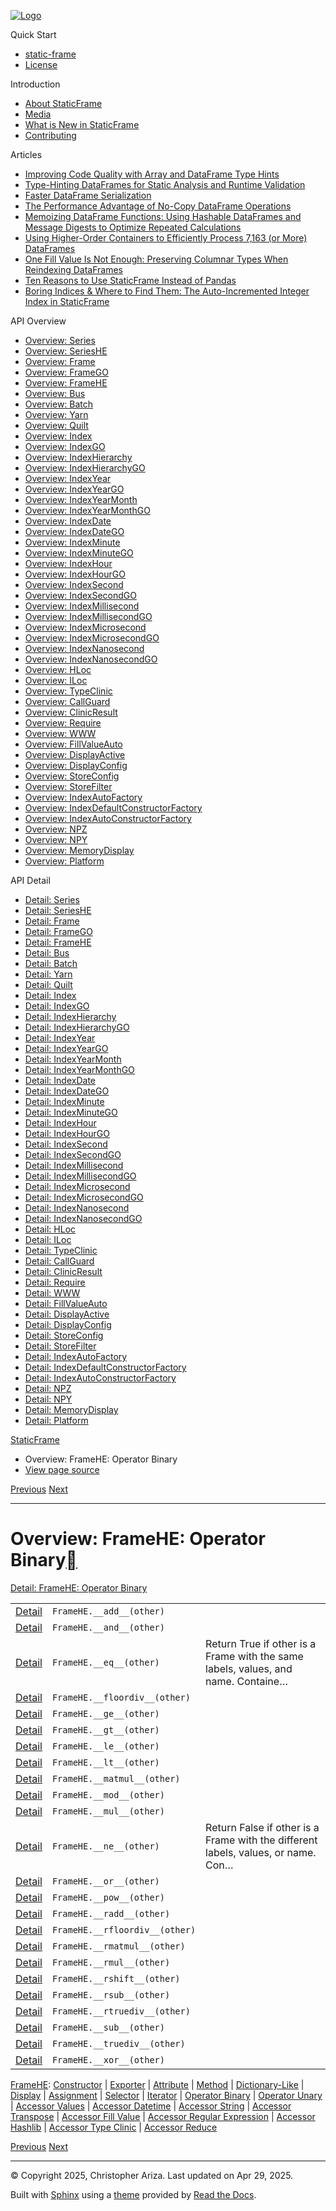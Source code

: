 [![Logo](../_static/sf-logo-web_icon-small.png)](../index.md)

Quick Start

* [static-frame](../readme.md)
* [License](../license.md)

Introduction

* [About StaticFrame](../intro.md)
* [Media](../intro.html#media)
* [What is New in StaticFrame](../new.md)
* [Contributing](../contributing.md)

Articles

* [Improving Code Quality with Array and DataFrame Type Hints](../articles/guard.md)
* [Type-Hinting DataFrames for Static Analysis and Runtime Validation](../articles/ftyping.md)
* [Faster DataFrame Serialization](../articles/serialize.md)
* [The Performance Advantage of No-Copy DataFrame Operations](../articles/no_copy.md)
* [Memoizing DataFrame Functions: Using Hashable DataFrames and Message Digests to Optimize Repeated Calculations](../articles/hash.md)
* [Using Higher-Order Containers to Efficiently Process 7,163 (or More) DataFrames](../articles/uhoc.md)
* [One Fill Value Is Not Enough: Preserving Columnar Types When Reindexing DataFrames](../articles/fill_value.md)
* [Ten Reasons to Use StaticFrame Instead of Pandas](../articles/upgrade.md)
* [Boring Indices & Where to Find Them: The Auto-Incremented Integer Index in StaticFrame](../articles/aiii.md)

API Overview

* [Overview: Series](series.md)
* [Overview: SeriesHE](series_he.md)
* [Overview: Frame](frame.md)
* [Overview: FrameGO](frame_go.md)
* [Overview: FrameHE](frame_he.md)
* [Overview: Bus](bus.md)
* [Overview: Batch](batch.md)
* [Overview: Yarn](yarn.md)
* [Overview: Quilt](quilt.md)
* [Overview: Index](index.md)
* [Overview: IndexGO](index_go.md)
* [Overview: IndexHierarchy](index_hierarchy.md)
* [Overview: IndexHierarchyGO](index_hierarchy_go.md)
* [Overview: IndexYear](index_year.md)
* [Overview: IndexYearGO](index_year_go.md)
* [Overview: IndexYearMonth](index_year_month.md)
* [Overview: IndexYearMonthGO](index_year_month_go.md)
* [Overview: IndexDate](index_date.md)
* [Overview: IndexDateGO](index_date_go.md)
* [Overview: IndexMinute](index_minute.md)
* [Overview: IndexMinuteGO](index_minute_go.md)
* [Overview: IndexHour](index_hour.md)
* [Overview: IndexHourGO](index_hour_go.md)
* [Overview: IndexSecond](index_second.md)
* [Overview: IndexSecondGO](index_second_go.md)
* [Overview: IndexMillisecond](index_millisecond.md)
* [Overview: IndexMillisecondGO](index_millisecond_go.md)
* [Overview: IndexMicrosecond](index_microsecond.md)
* [Overview: IndexMicrosecondGO](index_microsecond_go.md)
* [Overview: IndexNanosecond](index_nanosecond.md)
* [Overview: IndexNanosecondGO](index_nanosecond_go.md)
* [Overview: HLoc](hloc.md)
* [Overview: ILoc](iloc.md)
* [Overview: TypeClinic](type_clinic.md)
* [Overview: CallGuard](call_guard.md)
* [Overview: ClinicResult](clinic_result.md)
* [Overview: Require](require.md)
* [Overview: WWW](www.md)
* [Overview: FillValueAuto](fill_value_auto.md)
* [Overview: DisplayActive](display_active.md)
* [Overview: DisplayConfig](display_config.md)
* [Overview: StoreConfig](store_config.md)
* [Overview: StoreFilter](store_filter.md)
* [Overview: IndexAutoFactory](index_auto_factory.md)
* [Overview: IndexDefaultConstructorFactory](index_default_constructor_factory.md)
* [Overview: IndexAutoConstructorFactory](index_auto_constructor_factory.md)
* [Overview: NPZ](npz.md)
* [Overview: NPY](npy.md)
* [Overview: MemoryDisplay](memory_display.md)
* [Overview: Platform](platform.md)

API Detail

* [Detail: Series](../api_detail/series.md)
* [Detail: SeriesHE](../api_detail/series_he.md)
* [Detail: Frame](../api_detail/frame.md)
* [Detail: FrameGO](../api_detail/frame_go.md)
* [Detail: FrameHE](../api_detail/frame_he.md)
* [Detail: Bus](../api_detail/bus.md)
* [Detail: Batch](../api_detail/batch.md)
* [Detail: Yarn](../api_detail/yarn.md)
* [Detail: Quilt](../api_detail/quilt.md)
* [Detail: Index](../api_detail/index.md)
* [Detail: IndexGO](../api_detail/index_go.md)
* [Detail: IndexHierarchy](../api_detail/index_hierarchy.md)
* [Detail: IndexHierarchyGO](../api_detail/index_hierarchy_go.md)
* [Detail: IndexYear](../api_detail/index_year.md)
* [Detail: IndexYearGO](../api_detail/index_year_go.md)
* [Detail: IndexYearMonth](../api_detail/index_year_month.md)
* [Detail: IndexYearMonthGO](../api_detail/index_year_month_go.md)
* [Detail: IndexDate](../api_detail/index_date.md)
* [Detail: IndexDateGO](../api_detail/index_date_go.md)
* [Detail: IndexMinute](../api_detail/index_minute.md)
* [Detail: IndexMinuteGO](../api_detail/index_minute_go.md)
* [Detail: IndexHour](../api_detail/index_hour.md)
* [Detail: IndexHourGO](../api_detail/index_hour_go.md)
* [Detail: IndexSecond](../api_detail/index_second.md)
* [Detail: IndexSecondGO](../api_detail/index_second_go.md)
* [Detail: IndexMillisecond](../api_detail/index_millisecond.md)
* [Detail: IndexMillisecondGO](../api_detail/index_millisecond_go.md)
* [Detail: IndexMicrosecond](../api_detail/index_microsecond.md)
* [Detail: IndexMicrosecondGO](../api_detail/index_microsecond_go.md)
* [Detail: IndexNanosecond](../api_detail/index_nanosecond.md)
* [Detail: IndexNanosecondGO](../api_detail/index_nanosecond_go.md)
* [Detail: HLoc](../api_detail/hloc.md)
* [Detail: ILoc](../api_detail/iloc.md)
* [Detail: TypeClinic](../api_detail/type_clinic.md)
* [Detail: CallGuard](../api_detail/call_guard.md)
* [Detail: ClinicResult](../api_detail/clinic_result.md)
* [Detail: Require](../api_detail/require.md)
* [Detail: WWW](../api_detail/www.md)
* [Detail: FillValueAuto](../api_detail/fill_value_auto.md)
* [Detail: DisplayActive](../api_detail/display_active.md)
* [Detail: DisplayConfig](../api_detail/display_config.md)
* [Detail: StoreConfig](../api_detail/store_config.md)
* [Detail: StoreFilter](../api_detail/store_filter.md)
* [Detail: IndexAutoFactory](../api_detail/index_auto_factory.md)
* [Detail: IndexDefaultConstructorFactory](../api_detail/index_default_constructor_factory.md)
* [Detail: IndexAutoConstructorFactory](../api_detail/index_auto_constructor_factory.md)
* [Detail: NPZ](../api_detail/npz.md)
* [Detail: NPY](../api_detail/npy.md)
* [Detail: MemoryDisplay](../api_detail/memory_display.md)
* [Detail: Platform](../api_detail/platform.md)

[StaticFrame](../index.md)

* Overview: FrameHE: Operator Binary
* [View page source](../_sources/api_overview/frame_he-operator_binary.rst.txt)

[Previous](frame_he-iterator.html "Overview: FrameHE: Iterator")
[Next](frame_he-operator_unary.html "Overview: FrameHE: Operator Unary")

---

# Overview: FrameHE: Operator Binary[](#overview-framehe-operator-binary "Link to this heading")

[Detail: FrameHE: Operator Binary](../api_detail/frame_he-operator_binary.html#api-detail-framehe-operator-binary)

|  |  |  |
| --- | --- | --- |
| [Detail](../api_detail/frame_he-operator_binary.html#api-sig-framehe-add) | `FrameHE.__add__(other)` |  |
| [Detail](../api_detail/frame_he-operator_binary.html#api-sig-framehe-and) | `FrameHE.__and__(other)` |  |
| [Detail](../api_detail/frame_he-operator_binary.html#api-sig-framehe-eq) | `FrameHE.__eq__(other)` | Return True if other is a Frame with the same labels, values, and name. Containe… |
| [Detail](../api_detail/frame_he-operator_binary.html#api-sig-framehe-floordiv) | `FrameHE.__floordiv__(other)` |  |
| [Detail](../api_detail/frame_he-operator_binary.html#api-sig-framehe-ge) | `FrameHE.__ge__(other)` |  |
| [Detail](../api_detail/frame_he-operator_binary.html#api-sig-framehe-gt) | `FrameHE.__gt__(other)` |  |
| [Detail](../api_detail/frame_he-operator_binary.html#api-sig-framehe-le) | `FrameHE.__le__(other)` |  |
| [Detail](../api_detail/frame_he-operator_binary.html#api-sig-framehe-lt) | `FrameHE.__lt__(other)` |  |
| [Detail](../api_detail/frame_he-operator_binary.html#api-sig-framehe-matmul) | `FrameHE.__matmul__(other)` |  |
| [Detail](../api_detail/frame_he-operator_binary.html#api-sig-framehe-mod) | `FrameHE.__mod__(other)` |  |
| [Detail](../api_detail/frame_he-operator_binary.html#api-sig-framehe-mul) | `FrameHE.__mul__(other)` |  |
| [Detail](../api_detail/frame_he-operator_binary.html#api-sig-framehe-ne) | `FrameHE.__ne__(other)` | Return False if other is a Frame with the different labels, values, or name. Con… |
| [Detail](../api_detail/frame_he-operator_binary.html#api-sig-framehe-or) | `FrameHE.__or__(other)` |  |
| [Detail](../api_detail/frame_he-operator_binary.html#api-sig-framehe-pow) | `FrameHE.__pow__(other)` |  |
| [Detail](../api_detail/frame_he-operator_binary.html#api-sig-framehe-radd) | `FrameHE.__radd__(other)` |  |
| [Detail](../api_detail/frame_he-operator_binary.html#api-sig-framehe-rfloordiv) | `FrameHE.__rfloordiv__(other)` |  |
| [Detail](../api_detail/frame_he-operator_binary.html#api-sig-framehe-rmatmul) | `FrameHE.__rmatmul__(other)` |  |
| [Detail](../api_detail/frame_he-operator_binary.html#api-sig-framehe-rmul) | `FrameHE.__rmul__(other)` |  |
| [Detail](../api_detail/frame_he-operator_binary.html#api-sig-framehe-rshift) | `FrameHE.__rshift__(other)` |  |
| [Detail](../api_detail/frame_he-operator_binary.html#api-sig-framehe-rsub) | `FrameHE.__rsub__(other)` |  |
| [Detail](../api_detail/frame_he-operator_binary.html#api-sig-framehe-rtruediv) | `FrameHE.__rtruediv__(other)` |  |
| [Detail](../api_detail/frame_he-operator_binary.html#api-sig-framehe-sub) | `FrameHE.__sub__(other)` |  |
| [Detail](../api_detail/frame_he-operator_binary.html#api-sig-framehe-truediv) | `FrameHE.__truediv__(other)` |  |
| [Detail](../api_detail/frame_he-operator_binary.html#api-sig-framehe-xor) | `FrameHE.__xor__(other)` |  |

[FrameHE](frame_he.html#api-overview-framehe): [Constructor](frame_he-constructor.html#api-overview-framehe-constructor) | [Exporter](frame_he-exporter.html#api-overview-framehe-exporter) | [Attribute](frame_he-attribute.html#api-overview-framehe-attribute) | [Method](frame_he-method.html#api-overview-framehe-method) | [Dictionary-Like](frame_he-dictionary_like.html#api-overview-framehe-dictionary-like) | [Display](frame_he-display.html#api-overview-framehe-display) | [Assignment](frame_he-assignment.html#api-overview-framehe-assignment) | [Selector](frame_he-selector.html#api-overview-framehe-selector) | [Iterator](frame_he-iterator.html#api-overview-framehe-iterator) | [Operator Binary](#api-overview-framehe-operator-binary) | [Operator Unary](frame_he-operator_unary.html#api-overview-framehe-operator-unary) | [Accessor Values](frame_he-accessor_values.html#api-overview-framehe-accessor-values) | [Accessor Datetime](frame_he-accessor_datetime.html#api-overview-framehe-accessor-datetime) | [Accessor String](frame_he-accessor_string.html#api-overview-framehe-accessor-string) | [Accessor Transpose](frame_he-accessor_transpose.html#api-overview-framehe-accessor-transpose) | [Accessor Fill Value](frame_he-accessor_fill_value.html#api-overview-framehe-accessor-fill-value) | [Accessor Regular Expression](frame_he-accessor_regular_expression.html#api-overview-framehe-accessor-regular-expression) | [Accessor Hashlib](frame_he-accessor_hashlib.html#api-overview-framehe-accessor-hashlib) | [Accessor Type Clinic](frame_he-accessor_type_clinic.html#api-overview-framehe-accessor-type-clinic) | [Accessor Reduce](frame_he-accessor_reduce.html#api-overview-framehe-accessor-reduce)

[Previous](frame_he-iterator.html "Overview: FrameHE: Iterator")
[Next](frame_he-operator_unary.html "Overview: FrameHE: Operator Unary")

---

© Copyright 2025, Christopher Ariza.
Last updated on Apr 29, 2025.

Built with [Sphinx](https://www.sphinx-doc.org/) using a
[theme](https://github.com/readthedocs/sphinx_rtd_theme)
provided by [Read the Docs](https://readthedocs.org).